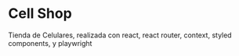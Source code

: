 # Cell Shop
Tienda de Celulares, realizada con react, react router, context, styled components, y playwright
